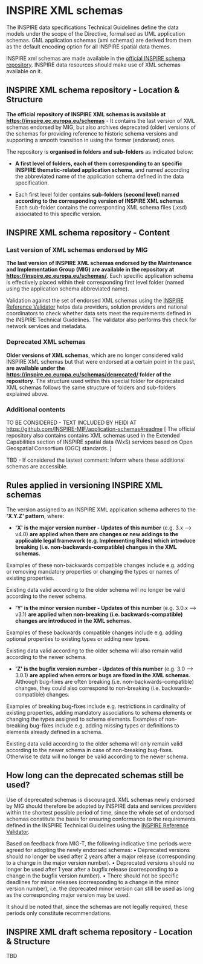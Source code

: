 # INSPIRE XML schemas

The INSPIRE data specifications Technical Guidelines define the data models under the scope of the Directive, formalised as UML application schemas. GML application schemas (xml schemas) are derived from them as the default encoding option for all INSPIRE spatial data themes. 

INSPIRE xml schemas are made available in the [official INSPIRE schema repository](https://inspire.ec.europa.eu/schemas). INSPIRE data resources should make use of XML schemas available on it.

## INSPIRE XML schema repository - Location & Structure

**The official repository of INSPIRE XML schemas is available at https://inspire.ec.europa.eu/schemas** - It contains the last version of XML schemas endorsed by MIG, but also archives deprecated (older) versions of the schemas for providing reference to historic schema versions and supporting a smooth transition in using the former (endorsed) ones.

The repository is **organised in folders and sub-folders** as indicated below:

* **A first level of folders, each of them corresponding to an specific INSPIRE thematic-related application schema**, and named according the abbreviated name of the application schema defined in the data specification.

* Each first level folder contains **sub-folders (second level) named according to the corresponding version of INSPIRE XML schemas**. Each sub-folder contains the corresponding XML schema files (.xsd) associated to this specific version.

## INSPIRE XML schema repository - Content

### Last version of XML schemas endorsed by MIG
**The last version of INSPIRE XML schemas endorsed by the Maintenance and Implementation Group (MIG) are available in the repository at https://inspire.ec.europa.eu/schemas/**. Each specific application schema is effectively placed within their corresponding first level folder (named using the application schema abbreviated name). 

Validation against the set of endorsed XML schemas using the [INSPIRE Reference Validator](https://inspire.ec.europa.eu/validator) helps data providers, solution providers and national coordinators to check whether data sets meet the requirements defined in the INSPIRE Technical Guidelines. The validator also performs this check for network services and metadata.

### Deprecated XML schemas
**Older versions of XML schemas**, which are no longer considered valid INSPIRE XML schemas but that were endorsed at a certain point in the past, **are available under the https://inspire.ec.europa.eu/schemas/deprecated/ folder of the repository**. The structure used within this special folder for deprecated XML schemas follows the same structure of folders and sub-folders explained above.

### Additional contents
TO BE CONSIDERED - TEXT INCLUDED BY HEIDI AT https://github.com/INSPIRE-MIF/application-schemas#readme [
The official repository also contains contains XML schemas used in the Extended Capabilities section of INSPIRE spatial data (WxS) services based on Open Geospatial Consortium (OGC) standards. ]

TBD - If considered the lastest comment: Inform where these additional schemas are accessible.


## Rules applied in versioning INSPIRE XML schemas
The version assigned to an INSPIRE XML application schema adheres to the **'X.Y.Z' pattern**, where:

* **'X' is the major version number - Updates of this number** (e.g. 3.x --> v4.0) **are applied when there are changes or new addings to the applicable legal framework (e.g. Implementing Rules) which introduce breaking (i.e. non-backwards-compatible) changes in the XML schemas**. 

Examples of these non-backwards compatible changes include e.g. adding or removing mandatory properties or changing the types or names of existing properties.

Existing data valid according to the older schema will no longer be valid according to the newer schema.

* **'Y' is the minor version number - Updates of this number** (e.g. 3.0.x --> v3.1) **are applied when non-breaking (i.e. backwards-compatible) changes are introduced in the XML schemas**. 

Examples of these backwards compatible changes include e.g. adding optional properties to existing types or adding new types.

Existing data valid according to the older schema will also remain valid according to the newer schema.

* **'Z' is the bugfix version number - Updates of this number** (e.g. 3.0 --> 3.0.1) **are applied when errors or bugs are fixed in the XML schemas**. Although bug-fixes are often breaking (i.e. non-backwards-compatible) changes, they could also correspond to non-breaking (i.e. backwards-compatible) changes.

Examples of breaking bug-fixes include e.g. restrictions in cardinality of existing properties, adding mandatory associations to schema elements or changing the types assigned to schema elements. Examples of non-breaking bug-fixes include e.g. adding missing types or definitions to elements already defined in a schema.

Existing data valid according to the older schema will only remain valid according to the newer schema in case of non-breaking bug-fixes. Otherwise te data will no longer be valid according to the newer schema.

## How long can the deprecated schemas still be used? 

Use of deprecated schemas is discouraged. XML schemas newly endorsed by MIG should therefore be adopted by INSPIRE data and services providers within the shortest possible period of time, since the whole set of endorsed schemas constitute the basis for ensuring conformance to the requirements defined in the INSPIRE Technical Guidelines using the [INSPIRE Reference Validator](https://inspire.ec.europa.eu/validator).

Based on feedback from MIG-T, the following indicative time periods were agreed for adopting the newly endorsed schemas: 
•	Deprecated versions should no longer be used after 2 years after a major release (corresponding to a change in the major version number).
•	Deprecated versions should no longer be used after 1 year after a bugfix release (corresponding to a change in the bugfix version number).
•	There should not be specific deadlines for minor releases (corresponding to a change in the minor version number), i.e. the deprecated minor version can still be used as long as the corresponding major version may be used. 

It should be noted that, since the schemas are not legally required, these periods only constitute recommendations.

## INSPIRE XML draft schema repository - Location & Structure

TBD

